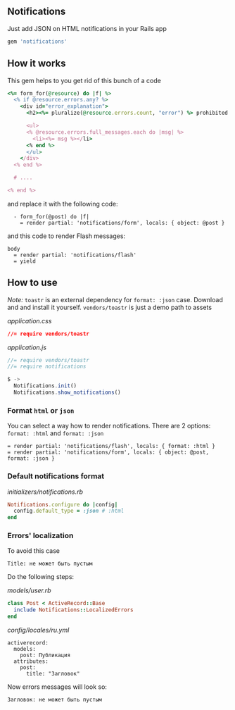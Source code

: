 ## Notifications

Just add JSON on HTML notifications in your Rails app

```ruby
gem 'notifications'
```

## How it works

This gem helps to you get rid of this bunch of a code

```ruby
<%= form_for(@resource) do |f| %>
  <% if @resource.errors.any? %>
    <div id="error_explanation">
      <h2><%= pluralize(@resource.errors.count, "error") %> prohibited this resource from being saved:</h2>

      <ul>
      <% @resource.errors.full_messages.each do |msg| %>
        <li><%= msg %></li>
      <% end %>
      </ul>
    </div>
  <% end %>

  # ....

<% end %>
```

and replace it with the following code:

```slim
  - form_for(@post) do |f|
    = render partial: 'notifications/form', locals: { object: @post }
```

and this code to render Flash messages:

```slim
body
  = render partial: 'notifications/flash'
  = yield
```

## How to use

*Note:* `toastr` is an external dependency for `format: :json` case. Download and and install it yourself. `vendors/toastr` is just a demo path to assets

*application.css*

```css
//= require vendors/toastr
```

*application.js*

```js
//= require vendors/toastr
//= require notifications

$ ->
  Notifications.init()
  Notifications.show_notifications()
```

### Format `html` or `json`

You can select a way how to render notifications. There are 2 options: `format: :html` and `format: :json`

```slim
= render partial: 'notifications/flash', locals: { format: :html }
= render partial: 'notifications/form', locals: { object: @post, format: :json }
```

### Default notifications format

*initializers/notifications.rb*

```ruby
Notifications.configure do |config|
  config.default_type = :json # :html
end
```

### Errors' localization

To avoid this case

```
Title: не может быть пустым
```

Do the following steps:

*models/user.rb*

```ruby
class Post < ActiveRecord::Base
  include Notifications::LocalizedErrors
end
```

*config/locales/ru.yml*

```
activerecord:
  models:
    post: Публикация
  attributes:
    post:
      title: "Загловок"
```

Now errors messages will look so:

```
Загловок: не может быть пустым
```
